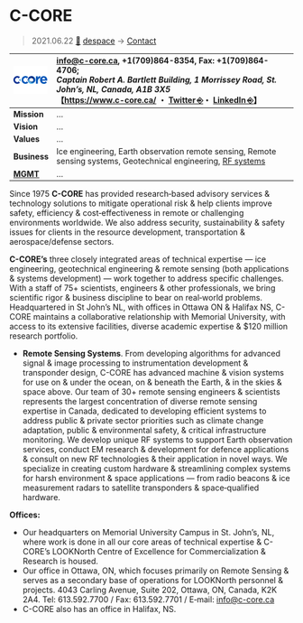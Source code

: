 # C-CORE
> 2021.06.22 [🚀](../../index/index.md) [despace](../index.md) → [Contact](../contact.md)

|[![](../f/con/c/c_core_logo1_thumb.png)](../f/con/c/c_core_logo1.png)|<info@c-core.ca>, +1(709)864-8354, Fax: +1(709)864-4706;<br> *Captain Robert A. Bartlett Building, 1 Morrissey Road, St. John’s, NL, Canada, A1B 3X5*<br> 【<https://www.c-core.ca/> ・ [Twitter ⎆](https://twitter.com/ccore1975)・ [LinkedIn ⎆](https://www.linkedin.com/company/c-core)】|
|:--|:--|
|**Mission**|…|
|**Vision**|…|
|**Values**|…|
|**Business**|Ice engineering, Earth observation remote sensing, Remote sensing systems, Geotechnical engineering, [RF systems](../comms.md) |
|**[MGMT](../mgmt.md)**|…|

Since 1975 **C-CORE** has provided research‑based advisory services & technology solutions to mitigate operational risk & help clients improve safety, efficiency & cost‑effectiveness in remote or challenging environments worldwide. We also address security, sustainability & safety issues for clients in the resource development, transportation & aerospace/defense sectors.

**C-CORE’s** three closely integrated areas of technical expertise — ice engineering, geotechnical engineering & remote sensing (both applications & systems development) — work together to address specific challenges. With a staff of 75+ scientists, engineers & other professionals, we bring scientific rigor & business discipline to bear on real‑world problems. Headquartered in St John’s NL, with offices in Ottawa ON & Halifax NS, C-CORE maintains a collaborative relationship with Memorial University, with access to its extensive facilities, diverse academic expertise & $120 million research portfolio.

   - **Remote Sensing Systems**. From developing algorithms for advanced signal & image processing to instrumentation development & transponder design, C-CORE has advanced machine & vision systems for use on & under the ocean, on & beneath the Earth, & in the skies & space above. Our team of 30+ remote sensing engineers & scientists represents the largest concentration of diverse remote sensing expertise in Canada, dedicated to developing efficient systems to address public & private sector priorities such as climate change adaptation, public & environmental safety, & critical infrastructure monitoring. We develop unique RF systems to support Earth observation services, conduct EM research & development for defence applications & consult on new RF technologies & their application in novel ways. We specialize in creating custom hardware & streamlining complex systems for harsh environment & space applications — from radio beacons & ice measurement radars to satellite transponders & space‑qualified hardware.

**Offices:**

   - Our headquarters on Memorial University Campus in St. John’s, NL, where work is done in all our core areas of technical expertise & C-CORE’s LOOKNorth Centre of Excellence for Commercialization & Research is housed.
   - Our office in Ottawa, ON, which focuses primarily on Remote Sensing & serves as a secondary base of operations for LOOKNorth personnel & projects. 4043 Carling Avenue, Suite 202, Ottawa, ON, Canada, K2K 2A4. Tel: 613.592.7700 / Fax: 613.592.7701 / E‑mail: <info@c-core.ca>
   - C-CORE also has an office in Halifax, NS.


<p style="page-break-after:always"> </p>
